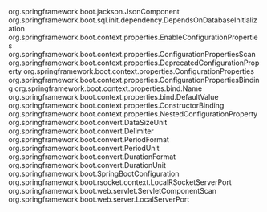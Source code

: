 org.springframework.boot.jackson.JsonComponent
org.springframework.boot.sql.init.dependency.DependsOnDatabaseInitialization
org.springframework.boot.context.properties.EnableConfigurationProperties
org.springframework.boot.context.properties.ConfigurationPropertiesScan
org.springframework.boot.context.properties.DeprecatedConfigurationProperty
org.springframework.boot.context.properties.ConfigurationProperties
org.springframework.boot.context.properties.ConfigurationPropertiesBinding
org.springframework.boot.context.properties.bind.Name
org.springframework.boot.context.properties.bind.DefaultValue
org.springframework.boot.context.properties.ConstructorBinding
org.springframework.boot.context.properties.NestedConfigurationProperty
org.springframework.boot.convert.DataSizeUnit
org.springframework.boot.convert.Delimiter
org.springframework.boot.convert.PeriodFormat
org.springframework.boot.convert.PeriodUnit
org.springframework.boot.convert.DurationFormat
org.springframework.boot.convert.DurationUnit
org.springframework.boot.SpringBootConfiguration
org.springframework.boot.rsocket.context.LocalRSocketServerPort
org.springframework.boot.web.servlet.ServletComponentScan
org.springframework.boot.web.server.LocalServerPort
